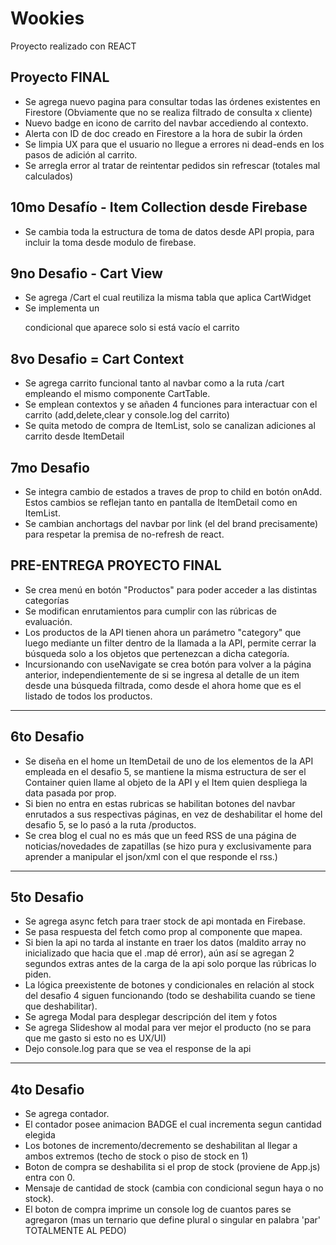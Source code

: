 # Wookies

Proyecto realizado con REACT

## Proyecto FINAL 
* Se agrega nuevo pagina para consultar todas las órdenes existentes en Firestore (Obviamente que no se realiza filtrado de consulta x cliente)
* Nuevo badge en icono de carrito del navbar accediendo al contexto.
* Alerta con ID de doc creado en Firestore a la hora de subir la órden
* Se limpia UX para que el usuario no llegue a errores ni dead-ends en los pasos de adición al carrito.
* Se arregla error al tratar de reintentar pedidos sin refrescar (totales mal calculados)


## 10mo Desafío - Item Collection desde Firebase
* Se cambia toda la estructura de toma de datos desde API propia, para incluir la toma desde modulo de firebase.

## 9no Desafio - Cart View
* Se agrega /Cart el cual reutiliza la misma tabla que aplica CartWidget
* Se implementa un <p> condicional que aparece solo si está vacío el carrito

## 8vo Desafio = Cart Context

* Se agrega carrito funcional tanto al navbar como a la ruta /cart empleando el mismo componente CartTable.
* Se emplean contextos y se añaden 4 funciones para interactuar con el carrito (add,delete,clear y console.log del carrito)
* Se quita metodo de compra de ItemList, solo se canalizan adiciones al carrito desde ItemDetail


## 7mo Desafio 

* Se integra cambio de estados a traves de prop to child en botón onAdd. Estos cambios se reflejan tanto en pantalla de ItemDetail como en ItemList. 
* Se cambian anchortags del navbar por link (el del brand precisamente) para respetar la premisa de no-refresh de react.


## PRE-ENTREGA PROYECTO FINAL

* Se crea menú en botón "Productos" para poder acceder a las distintas categorías
* Se modifican enrutamientos para cumplir con las rúbricas de evaluación.
* Los productos de la API tienen ahora un parámetro "category" que luego mediante un filter dentro de la llamada a la API, permite cerrar la búsqueda solo a los objetos que pertenezcan a dicha categoría.
* Incursionando con useNavigate se crea botón para volver a la página anterior, independientemente de si se ingresa al detalle de un item desde una búsqueda filtrada, como desde el ahora home que es el listado de todos los productos.

------------------------------------------------------------

## 6to Desafio 

* Se diseña en el home un ItemDetail de uno de los elementos de la API empleada en el desafio 5, se mantiene la misma estructura de ser el Container quien llame al objeto de la API y el Item quien despliega la data pasada por prop.
* Si bien no entra en estas rubricas se habilitan botones del navbar enrutados a sus respectivas páginas, en vez de deshabilitar el home del desafio 5, se lo pasó a la ruta /productos.
* Se crea blog el cual no es más que un feed RSS de una página de noticias/novedades de zapatillas (se hizo pura y exclusivamente para aprender a manipular el json/xml con el que responde el rss.)

------------------------------------------------------------

## 5to Desafio 

* Se agrega async fetch para traer stock de api montada en Firebase.
* Se pasa respuesta del fetch como prop al componente que mapea.
* Si bien la api no tarda al instante en traer los datos (maldito array no inicializado que hacia que el .map dé error), aún así se agregan 2 segundos extras antes de la carga de la api solo porque las rúbricas lo piden.
* La lógica preexistente de botones y condicionales en relación al stock del desafio 4 siguen funcionando (todo se deshabilita cuando se tiene que deshabilitar). 
* Se agrega Modal para desplegar descripción del item y fotos
* Se agrega Slideshow al modal para ver mejor el producto (no se para que me gasto si esto no es UX/UI)
* Dejo console.log para que se vea el response de la api

------------------------------------------------------------

## 4to Desafio

* Se agrega contador.
* El contador posee animacion BADGE el cual incrementa segun cantidad elegida
* Los botones de incremento/decremento se deshabilitan al llegar a ambos extremos (techo de stock o piso de stock en 1)
* Boton de compra se deshabilita si el prop de stock (proviene de App.js) entra con 0.
* Mensaje de cantidad de stock (cambia con condicional segun haya o no stock).
* El boton de compra imprime un console log de cuantos pares se agregaron (mas un ternario que define plural o singular en palabra 'par' TOTALMENTE AL PEDO)

